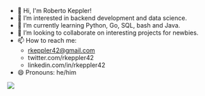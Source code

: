 - 👋 Hi, I'm Roberto Keppler!
- 👀 I’m interested in backend development and data science.
- 🌱 I’m currently learning Python, Go, SQL, bash and Java.
- 💞️ I’m looking to collaborate on interesting projects for newbies.
- 📫 How to reach me: 
    - rkeppler42@gmail.com
    - twitter.com/rkeppler42
    - linkedin.com/in/rkeppler42
- 😄 Pronouns: he/him

<!---
rkeppler42/rkeppler42 is a ✨ special ✨ repository because its `README.md` (this file) appears on your GitHub profile.
You can click the Preview link to take a look at your changes.
--->
<img src="https://github-readme-stats.vercel.app/api/top-langs/?username=rkeppler42"/>
